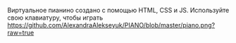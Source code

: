Виртуальное пианино создано с помощью HTML, CSS и JS. Используйте свою клавиатуру, чтобы играть
https://github.com/AlexandraAlekseyuk/PIANO/blob/master/piano.png?raw=true
